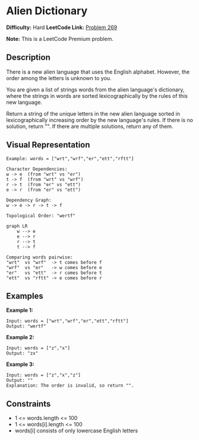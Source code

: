 # Alien Dictionary

**Difficulty:** Hard
**LeetCode Link:** [Problem 269](https://leetcode.com/problems/alien-dictionary/)

**Note:** This is a LeetCode Premium problem.

## Description
There is a new alien language that uses the English alphabet. However, the order among the letters is unknown to you.

You are given a list of strings words from the alien language's dictionary, where the strings in words are sorted lexicographically by the rules of this new language.

Return a string of the unique letters in the new alien language sorted in lexicographically increasing order by the new language's rules. If there is no solution, return "". If there are multiple solutions, return any of them.

## Visual Representation

```
Example: words = ["wrt","wrf","er","ett","rftt"]

Character Dependencies:
w -> e  (from "wrt" vs "er")
t -> f  (from "wrt" vs "wrf")
r -> t  (from "er" vs "ett")
e -> r  (from "er" vs "ett")

Dependency Graph:
w -> e -> r -> t -> f

Topological Order: "wertf"
```

```mermaid
graph LR
    w --> e
    e --> r
    r --> t
    t --> f
```

```
Comparing words pairwise:
"wrt"  vs "wrf"  -> t comes before f
"wrf"  vs "er"   -> w comes before e
"er"   vs "ett"  -> r comes before t
"ett"  vs "rftt" -> e comes before r
```

## Examples

**Example 1:**
```
Input: words = ["wrt","wrf","er","ett","rftt"]
Output: "wertf"
```

**Example 2:**
```
Input: words = ["z","x"]
Output: "zx"
```

**Example 3:**
```
Input: words = ["z","x","z"]
Output: ""
Explanation: The order is invalid, so return "".
```

## Constraints
- 1 <= words.length <= 100
- 1 <= words[i].length <= 100
- words[i] consists of only lowercase English letters
